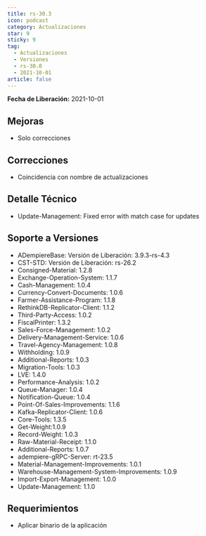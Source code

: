 ```yaml
---
title: rs-30.3
icon: podcast
category: Actualizaciones
star: 9
sticky: 9
tag:
  - Actualizaciones
  - Versiones
  - rs-30.0
  - 2021-10-01
article: false
---
```


**Fecha de Liberación:** 2021-10-01

## Mejoras

- Solo correcciones

## Correcciones

- Coincidencia con nombre de actualizaciones

## Detalle Técnico

- Update-Management: Fixed error with match case for updates

## Soporte a Versiones

- ADempiereBase: Versión de Liberación: 3.9.3-rs-4.3
- CST-STD: Versión de Liberación: rs-26.2
- Consigned-Material: 1.2.8
- Exchange-Operation-System: 1.1.7
- Cash-Management: 1.0.4
- Currency-Convert-Documents: 1.0.6
- Farmer-Assistance-Program: 1.1.8
- RethinkDB-Replicator-Client: 1.1.2
- Third-Party-Access: 1.0.2
- FiscalPrinter: 1.3.2
- Sales-Force-Management: 1.0.2
- Delivery-Management-Service: 1.0.6
- Travel-Agency-Management: 1.0.8
- Withholding: 1.0.9
- Additional-Reports: 1.0.3
- Migration-Tools: 1.0.3
- LVE: 1.4.0
- Performance-Analysis: 1.0.2
- Queue-Manager: 1.0.4
- Notification-Queue: 1.0.4
- Point-Of-Sales-Improvements: 1.1.6
- Kafka-Replicator-Client: 1.0.6
- Core-Tools: 1.3.5
- Get-Weight:1.0.9
- Record-Weight: 1.0.3
- Raw-Material-Receipt: 1.1.0
- Additional-Reports: 1.0.7
- adempiere-gRPC-Server: rt-23.5
- Material-Management-Improvements: 1.0.1
- Warehouse-Management-System-Improvements: 1.0.9
- Import-Export-Management: 1.0.0
- Update-Management: 1.1.0

## Requerimientos

- Aplicar binario de la aplicación
